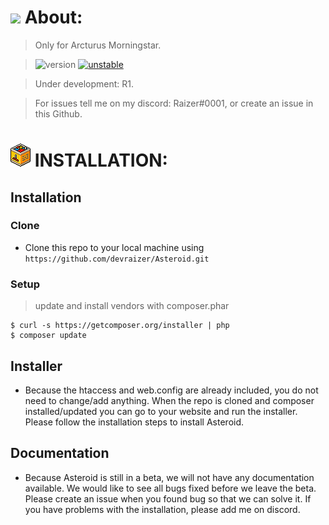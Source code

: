 

# <img src="https://habborator.org/archive/icons/medium/go_arrow.gif"> About:

> Only for Arcturus Morningstar.

> ![version](https://img.shields.io/badge/beta-0.1.1--dev-green?logo=appveyor&style=flat-square) [![unstable](https://img.shields.io/badge/stability-unstable-red?logo=appveyor&style=flat-square)](http://github.com/badges/stability-badges)

> Under development: R1.

> For issues tell me on my discord: Raizer#0001, or create an issue in this Github.

# <img src="https://raw.githubusercontent.com/Wulles/eyethatseeseverything/master/pwrup_pins.gif"> INSTALLATION:

## Installation

### Clone

- Clone this repo to your local machine using `https://github.com/devraizer/Asteroid.git`

### Setup

> update and install vendors with composer.phar

```shell
$ curl -s https://getcomposer.org/installer | php
$ composer update
```

## Installer

- Because the htaccess and web.config are already included, you do not need to change/add anything. When the repo is cloned and composer installed/updated you can go to your website and run the installer. Please follow the installation steps to install Asteroid.

## Documentation

- Because Asteroid is still in a beta, we will not have any documentation available. We would like to see all bugs fixed before we leave the beta. Please create an issue when you found bug so that we can solve it. If you have problems with the installation, please add me on discord.
